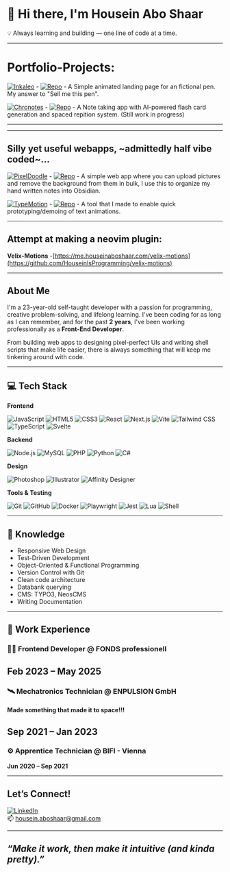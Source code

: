 # 👋 Hi there, I'm Housein Abo Shaar
  
💡 Always learning and building — one line of code at a time.

---
# Portfolio-Projects:


[![Inkaleo](https://me.houseinaboshaar.com/inkaleo)](https://me.houseinaboshaar.com/inkaleo)  - [![Repo](https://github.com/HouseinIsProgramming/inkaleo-portfolioproject)](https://github.com/HouseinIsProgramming/inkaleo-portfolioproject) - A Simple animated landing page for an fictional pen. My answer to "Sell me this pen".

[![Chronotes](https://chronotes.houseinaboshaar.com)](https://chronotes.houseinaboshaar.com/) - [![Repo](https://github.com/HouseinIsProgramming/chronotes)](https://github.com/HouseinIsProgramming/chronotes) - A Note taking app with AI-powered flash card generation and spaced repition system. (Still work in progress)

---

---
## Silly yet useful webapps, ~admittedly half vibe coded~...


[![PixelDoodle](https://me.houseinaboshaar.com/pixeldoodle)](https://me.houseinaboshaar.com/pixeldoodle)  - [![Repo](https://github.com/HouseinIsProgramming/PixelDoodle)](https://github.com/HouseinIsProgramming/PixelDoodle) - A simple web app where you can upload pictures and remove the background from them in bulk, I use this to organize my hand written notes into Obsidian.

[![TypeMotion](https://me.houseinaboshaar.com/typemotion)](https://me.houseinaboshaar.com/typemotion) - [![Repo](https://github.com/HouseinIsProgramming/TypeMotion)](https://github.com/HouseinIsProgramming/TypeMotion) - A tool that I made to enable quick prototyping/demoing of text animations. 

---
## Attempt at making a neovim plugin:
**Velix-Motions** -[https://me.houseinaboshaar.com/velix-motions](https://github.com/HouseinIsProgramming/velix-motions)

---
## About Me

I'm a 23-year-old self-taught developer with a passion for programming, creative problem-solving, and lifelong learning. I've been coding for as long as I can remember, and for the past **2 years**, I've been working professionally as a **Front-End Developer**.

From building web apps to designing pixel-perfect UIs and writing shell scripts that make life easier, there is always something that will keep me tinkering around with code.

---

## 💻 Tech Stack

**Frontend**  

![JavaScript](https://img.shields.io/badge/-JavaScript-black?style=flat-square&logo=javascript&logoColor=white)  ![HTML5](https://img.shields.io/badge/-HTML5-E34F26?style=flat-square&logo=html5&logoColor=white)  ![CSS3](https://img.shields.io/badge/-CSS3-1572B6?style=flat-square&logo=css3&logoColor=white)  ![React](https://img.shields.io/badge/-React-61DAFB?style=flat-square&logo=react&logoColor=black)  ![Next.js](https://img.shields.io/badge/-Next.js-black?style=flat-square&logo=next.js&logoColor=white)  ![Vite](https://img.shields.io/badge/-Vite-646CFF?style=flat-square&logo=vite&logoColor=white)  ![Tailwind CSS](https://img.shields.io/badge/-Tailwind_CSS-38B2AC?style=flat-square&logo=tailwind-css&logoColor=white)  ![TypeScript](https://img.shields.io/badge/-TypeScript-007ACC?style=flat-square&logo=typescript&logoColor=white)  ![Svelte](https://img.shields.io/badge/-Svelte-FF3E00?style=flat-square&logo=svelte&logoColor=white)

**Backend**  

![Node.js](https://img.shields.io/badge/-Node.js-339933?style=flat-square&logo=node.js&logoColor=white)  ![MySQL](https://img.shields.io/badge/-MySQL-00758F?style=flat-square&logo=mysql&logoColor=white)  ![PHP](https://img.shields.io/badge/-PHP-777BB4?style=flat-square&logo=php&logoColor=white)  ![Python](https://img.shields.io/badge/-Python-3776AB?style=flat-square&logo=python&logoColor=white)  ![C#](https://img.shields.io/badge/-C%23-239120?style=flat-square&logo=c-sharp&logoColor=white)

**Design**  

![Photoshop](https://img.shields.io/badge/-Photoshop-31A8FF?style=flat-square&logo=adobe-photoshop&logoColor=white)  ![Illustrator](https://img.shields.io/badge/-Illustrator-FF9A00?style=flat-square&logo=adobe-illustrator&logoColor=black)  ![Affinity Designer](https://img.shields.io/badge/-Affinity_Designer-1B72BE?style=flat-square&logo=affinity-designer&logoColor=white) 

**Tools & Testing**  

![Git](https://img.shields.io/badge/-Git-F05032?style=flat-square&logo=git&logoColor=white)  ![GitHub](https://img.shields.io/badge/-GitHub-181717?style=flat-square&logo=github&logoColor=white)  ![Docker](https://img.shields.io/badge/-Docker-2496ED?style=flat-square&logo=docker&logoColor=white)  ![Playwright](https://img.shields.io/badge/-Playwright-2EAD33?style=flat-square&logo=playwright&logoColor=white)  ![Jest](https://img.shields.io/badge/-Jest-C21325?style=flat-square&logo=jest&logoColor=white)  ![Lua](https://img.shields.io/badge/-Lua-2C2D72?style=flat-square&logo=lua&logoColor=white)  ![Shell](https://img.shields.io/badge/-Shell_Scripts-black?style=flat-square&logo=gnu-bash&logoColor=white)

---

## 🧠 Knowledge

- Responsive Web Design  
- Test-Driven Development  
- Object-Oriented & Functional Programming  
- Version Control with Git
- Clean code architecture
- Databank querying
- CMS: TYPO3, NeosCMS  
- Writing Documentation 

---

## 💼 Work Experience

### 👨‍💻 Frontend Developer @ FONDS professionell  
**Feb 2023 – May 2025**  
---
### 🛰️ Mechatronics Technician @ ENPULSION GmbH  
#### Made something that made it to space!!!
**Sep 2021 – Jan 2023**  
---
### ⚙️ Apprentice Technician @ BIFI - Vienna  
**Jun 2020 – Sep 2021**  

---

##  Let’s Connect!

[![LinkedIn](https://img.shields.io/badge/-LinkedIn-0077B5?style=flat-square&logo=linkedin)](https://www.linkedin.com/in/housein-abo-shaar-920292265/)  
📫 housein.aboshaar@gmail.com

---

## _“Make it work, then make it intuitive (and kinda pretty).”_

